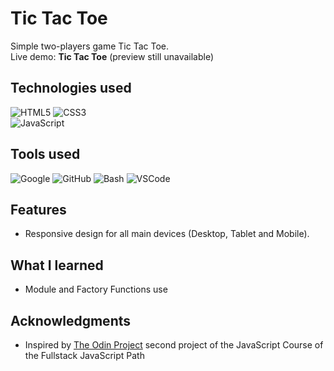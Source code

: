 # Tic Tac Toe

Simple two-players game Tic Tac Toe. <br> 
Live demo: **Tic Tac Toe** (preview still unavailable)


## Technologies used

![HTML5](https://img.shields.io/badge/html5-%23E34F26.svg?style=for-the-badge&logo=html5&logoColor=white) 
![CSS3](https://img.shields.io/badge/css3-%231572B6.svg?style=for-the-badge&logo=css3&logoColor=white)  
![JavaScript](https://img.shields.io/badge/javascript-%23323330.svg?style=for-the-badge&logo=javascript&logoColor=%23F7DF1E)    


## Tools used

![Google](https://img.shields.io/badge/google-4285F4?style=for-the-badge&logo=google&logoColor=white)
![GitHub](https://img.shields.io/badge/GitHub-100000?style=for-the-badge&logo=github&logoColor=white)
![Bash](https://img.shields.io/badge/Bash-%23121011.svg?style=for-the-badge&logo=gnu-bash&logoColor=white)
![VSCode](https://img.shields.io/badge/VSCode-0078d7.svg?style=for-the-badge&logo=visual-studio-code&logoColor=white)


## Features

* Responsive design for all main devices (Desktop, Tablet and Mobile).


## What I learned

* Module and Factory Functions use


## Acknowledgments

* Inspired by [The Odin Project](https://www.theodinproject.com/) second project of the JavaScript Course of the Fullstack JavaScript Path